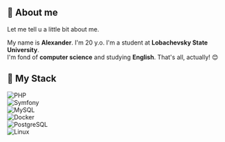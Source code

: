 ## 🌟 About me  
<p>Let me tell u a little bit about me.<br>
  
My name is <strong>Alexander</strong>. I'm 20 y.o. I'm a student at <strong>Lobachevsky State University</strong>.<br>
I'm fond of <strong>computer science</strong> and studying <strong>English</strong>. That's all, actually! 😊
</p>

## 🚀 My Stack  

![PHP](https://img.shields.io/badge/PHP-777BB4?style=for-the-badge&logo=php&logoColor=white)  
![Symfony](https://img.shields.io/badge/Symfony-000000?style=for-the-badge&logo=symfony&logoColor=white)  
![MySQL](https://img.shields.io/badge/MySQL-4479A1?style=for-the-badge&logo=mysql&logoColor=white)  
![Docker](https://img.shields.io/badge/Docker-2496ED?style=for-the-badge&logo=docker&logoColor=white)  
![PostgreSQL](https://img.shields.io/badge/PostgreSQL-336791?style=for-the-badge&logo=postgresql&logoColor=white)  
![Linux](https://img.shields.io/badge/Linux-FCC624?style=for-the-badge&logo=linux&logoColor=black)  
